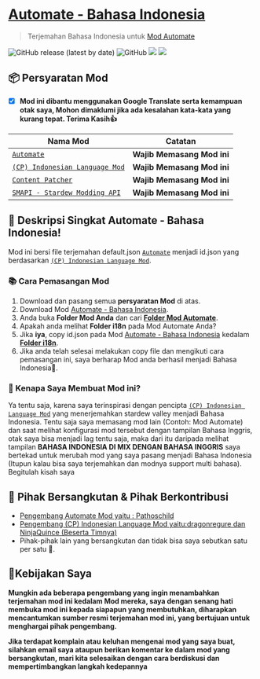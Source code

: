 # [Automate - Bahasa Indonesia](https://github.com/YugoSamakuhaku/Automate-Bahasa-Indonesia/)

> Terjemahan Bahasa Indonesia untuk [Mod Automate](https://www.nexusmods.com/stardewvalley/mods/1063)

![GitHub release (latest by date)](https://img.shields.io/github/v/release/YugoSamakuhaku/Automate-Bahasa-Indonesia?label=Versi%20Terbaru) ![GitHub](https://img.shields.io/github/license/YugoSamakuhaku/Automate-Bahasa-Indonesia?label=license&style=plastic)
<img src="https://github.com/YugoSamakuhaku/Automate-Bahasa-Indonesia/blob/3a948ef8470cd7358c16adfc88f9d3bda46cd4c6/images/Automate-Settings.png" />
<img src="https://github.com/YugoSamakuhaku/Automate-Bahasa-Indonesia/blob/3a948ef8470cd7358c16adfc88f9d3bda46cd4c6/images/Automate-Settings-Hover.png" />
## 📦 Persyaratan Mod
- [x] **Mod ini dibantu menggunakan Google Translate serta kemampuan otak saya, Mohon dimaklumi jika ada kesalahan kata-kata yang kurang tepat. Terima Kasih👍**

| Nama Mod | Catatan |
| --- | --- |
| [`Automate`](https://www.nexusmods.com/stardewvalley/mods/1063) | **Wajib Memasang Mod ini** |
| [`(CP) Indonesian Language Mod`](https://www.nexusmods.com/stardewvalley/mods/1057) | **Wajib Memasang Mod ini** |
| [`Content Patcher`](https://www.nexusmods.com/stardewvalley/mods/1915) | **Wajib Memasang Mod ini** |
| [`SMAPI - Stardew Modding API`](https://www.nexusmods.com/stardewvalley/mods/1063?tab=description) | **Wajib Memasang Mod ini** |

## 🧾 Deskripsi Singkat Automate - Bahasa Indonesia!
Mod ini bersi file terjemahan default.json [`Automate`](https://www.nexusmods.com/stardewvalley/mods/1063) menjadi id.json yang berdasarkan [`(CP) Indonesian Language Mod`](https://www.nexusmods.com/stardewvalley/mods/1057).

### 📚 Cara Pemasangan Mod
1. Download dan pasang semua **persyaratan Mod** di atas.
2. Download Mod [Automate - Bahasa Indonesia](https://github.com/YugoSamakuhaku/Automate-Bahasa-Indonesia/releases/latest).
3. Anda buka **Folder Mod Anda** dan cari [**Folder Mod Automate**](https://www.nexusmods.com/stardewvalley/mods/1063).
4. Apakah anda melihat **Folder i18n** pada Mod Automate Anda?
5. Jika **iya**, copy id.json pada Mod [Automate - Bahasa Indonesia](https://github.com/YugoSamakuhaku/Automate-Bahasa-Indonesia/releases/latest) kedalam [**Folder i18n**](https://www.nexusmods.com/stardewvalley/mods/1063).
6. Jika anda telah selesai melakukan copy file dan mengikuti cara pemasangan ini, saya berharap Mod anda berhasil menjadi Bahasa Indonesia🤩.

### 🥰 Kenapa Saya Membuat Mod ini?
Ya tentu saja, karena saya terinspirasi dengan pencipta [`(CP) Indonesian Language Mod`](https://www.nexusmods.com/stardewvalley/mods/1057) yang menerjemahkan stardew valley menjadi Bahasa Indonesia. Tentu saja saya memasang mod lain (Contoh: Mod Automate) dan saat melihat konfigurasi mod tersebut dengan tampilan Bahasa Inggris, otak saya bisa menjadi lag tentu saja, maka dari itu daripada melihat tampilan **BAHASA INDONESIA DI MIX DENGAN BAHASA INGGRIS** saya bertekad untuk merubah mod yang saya pasang menjadi Bahasa Indonesia (Itupun kalau bisa saya terjemahkan dan modnya support multi bahasa). Begitulah kisah saya


## 💬 Pihak Bersangkutan & Pihak Berkontribusi

* [Pengembang Automate Mod yaitu : Pathoschild](https://www.nexusmods.com/stardewvalley/users/1552317)
* [Pengembang (CP) Indonesian Language Mod yaitu:dragonregure dan NinjaQuince (Beserta Timnya)](https://www.nexusmods.com/stardewvalley/users/31907780)
* Pihak-pihak lain yang bersangkutan dan tidak bisa saya sebutkan satu per satu 🥳.

## 🧐Kebijakan Saya
**Mungkin ada beberapa pengembang yang ingin menambahkan terjemahan mod ini kedalam Mod mereka, saya dengan senang hati membuka mod ini kepada siapapun yang membutuhkan, diharapkan mencantumkan sumber resmi terjemahan mod ini, yang bertujuan untuk menghargai pihak pengembang.**

**Jika terdapat komplain atau keluhan mengenai mod yang saya buat, silahkan email saya ataupun berikan komentar ke dalam mod yang bersangkutan, mari kita selesaikan dengan cara berdiskusi dan mempertimbangkan langkah kedepannya**
